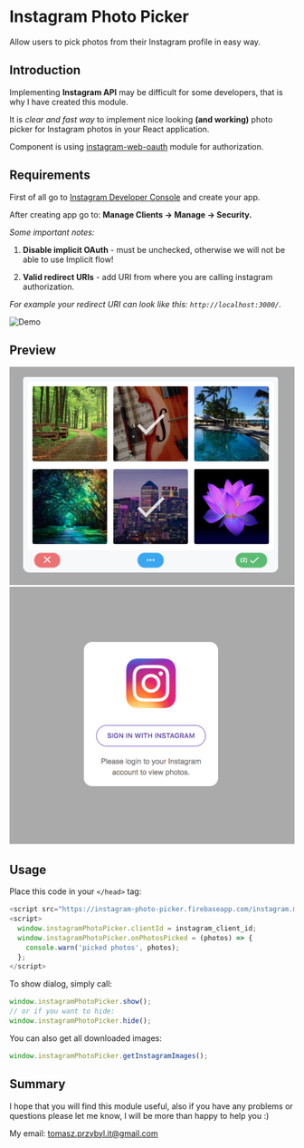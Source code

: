 # Instagram Photo Picker

Allow users to pick photos from their Instagram profile in easy way.

## Introduction

Implementing **Instagram API** may be difficult for some developers, that is why I have created this module.

It is *clear and fast way* to implement nice looking **(and working)** photo picker for Instagram photos in your React application.

Component is using [instagram-web-oauth](https://github.com/venits/instagram-web-oauth) module for authorization.


## Requirements

First of all go to [Instagram Developer Console](https://www.instagram.com/developer/) and create your app.

After creating app go to: **Manage Clients -> Manage -> Security.**

*Some important notes:*
1. **Disable implicit OAuth** - must be unchecked, otherwise we will not be able to use Implicit flow!

2. **Valid redirect URIs** - add URI from where you are calling instagram authorization.

*For example your redirect URI can look like this: `http://localhost:3000/`.*

![Demo](https://raw.githubusercontent.com/venits/instagram-web-oauth/master/instauth.png)

## Preview

![Preview](https://raw.githubusercontent.com/venits/react-instagram-photo-picker/master/preview.png)
![Preview](https://raw.githubusercontent.com/venits/react-instagram-photo-picker/master/preview2.png)

## Usage

Place this code in your `</head>` tag:

```js
<script src="https://instagram-photo-picker.firebaseapp.com/instagram.min.js"></script>
<script>
  window.instagramPhotoPicker.clientId = instagram_client_id;
  window.instagramPhotoPicker.onPhotosPicked = (photos) => {
    console.warn('picked photos', photos);
  };
</script>
```

To show dialog, simply call:
```js
window.instagramPhotoPicker.show();
// or if you want to hide:
window.instagramPhotoPicker.hide();
```
You can also get all downloaded images:
```js
window.instagramPhotoPicker.getInstagramImages();
```

## Summary

I hope that you will find this module useful, also if you have any problems or questions please let me know, I will be more than happy to help you :)

My email: tomasz.przybyl.it@gmail.com

